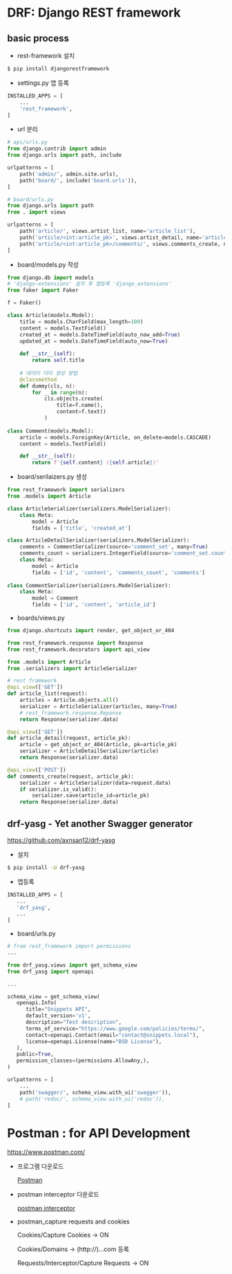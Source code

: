 # DRF: Django REST framework

## basic process

* rest-framework 설치

```bash
$ pip install djangorestframework
```



* settings.py 앱 등록

```python
INSTALLED_APPS = [
    ...
    'rest_framework',
]
```



* url 분리

```python
# api/urls.py
from django.contrib import admin
from django.urls import path, include

urlpatterns = [
    path('admin/', admin.site.urls),
    path('board/', include('board.urls')),
]
```

```python
# board/urls.py
from django.urls import path
from . import views

urlpatterns = [
    path('article/', views.artist_list, name='article_list'),
    path('article/<int:article_pk>', views.artist_detail, name='article_detail'),
    path('article/<int:article_pk>/comments/', views.comments_create, name='comments_create'),
]
```





* board/models.py 작성

```python
from django.db import models
# 'django-extensions' 설치 후 앱등록 'django_extensions'
from faker import Faker

f = Faker()

class Article(models.Model):
    title = models.CharField(max_length=100)
    content = models.TextField()
    created_at = models.DateTimeField(auto_now_add=True)
    updated_at = models.DateTimeField(auto_now=True)
    
    def __str__(self):
        return self.title
	
    # 데이터 더미 생성 방법
    @classmethod
    def dummy(cls, n):
        for _ in range(n):
            cls.objects.create(
                title=f.name(),
                content=f.text()
            )
            
class Comment(models.Model):
    article = models.ForeignKey(Article, on_delete=models.CASCADE)
    content = models.TextField()

    def __str__(self):
        return f'{self.content} ({self.article})'
```



* board/serilaizers.py 생성

```python
from rest_framework import serializers
from .models import Article

class ArticleSerializer(serializers.ModelSerializer):
    class Meta:
        model = Article
        fields = ['title', 'created_at']

class ArticleDetailSerializer(serializers.ModelSerializer):
    comments = CommentSerializer(source='comment_set', many=True)
    comments_count = serializers.IntegerField(source='comment_set.count')
    class Meta:
        model = Article
        fields = ['id', 'content', 'comments_count', 'comments']
        
class CommentSerializer(serializers.ModelSerializer):
    class Meta:
        model = Comment
        fields = ['id', 'content', 'article_id']   
```



* boards/views.py

```python
from django.shortcuts import render, get_object_or_404

from rest_framework.response import Response
from rest_framework.decorators import api_view

from .models import Article
from .serializers import ArticleSerializer

# rest framework
@api_view(['GET'])
def article_list(request):
    articles = Article.objects.all()
    serializer = ArticleSerializer(articles, many=True)
    # rest_framework.response.Reponse
    return Response(serializer.data)

@api_view(['GET'])
def article_detail(request, article_pk):
    article = get_object_or_404(Article, pk=article_pk)
    serializer = ArticleDetailSerializer(article)
    return Response(serializer.data)

@api_view(['POST'])
def comments_create(request, article_pk):
    serializer = ArticleSerializer(data=request.data)
    if serializer.is_valid():
        serializer.save(article_id=article_pk)
    return Response(serializer.data)
```





## drf-yasg - Yet another Swagger generator

https://github.com/axnsan12/drf-yasg

* 설치

```bash
$ pip install -U drf-yasg
```



* 앱등록

```python
INSTALLED_APPS = [
   ...
   'drf_yasg',
   ...
]
```



* board/urls.py

```python
# from rest_framework import permissions
...

from drf_yasg.views import get_schema_view
from drf_yasg import openapi

...

schema_view = get_schema_view(
   openapi.Info(
      title="Snippets API",
      default_version='v1',
      description="Test description",
      terms_of_service="https://www.google.com/policies/terms/",
      contact=openapi.Contact(email="contact@snippets.local"),
      license=openapi.License(name="BSD License"),
   ),
   public=True,
   permission_classes=(permissions.AllowAny,),
)

urlpatterns = [
    ...
    path('swagger/', schema_view.with_ui('swagger')),
    # path('redoc/', schema_view.with_ui('redoc')),
]
```



# Postman : for API Development

https://www.postman.com/

* 프로그램 다운로드

  [Postman](https://www.postman.com/downloads/)

* postman interceptor 다운로드

  [postman interceptor](https://chrome.google.com/webstore/detail/postman-interceptor/aicmkgpgakddgnaphhhpliifpcfhicfo?hl=en)

* postman_capture requests and cookies

  Cookies/Capture Cookies -> ON

  Cookies/Domains -> (http://)...com 등록

  Requests/Interceptor/Capture Requests -> ON

  